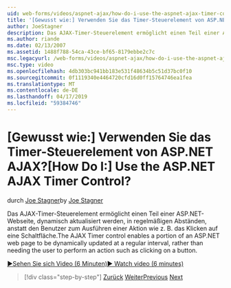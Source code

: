 ```yaml
---
uid: web-forms/videos/aspnet-ajax/how-do-i-use-the-aspnet-ajax-timer-control
title: '[Gewusst wie:] Verwenden Sie das Timer-Steuerelement von ASP.NET AJAX? | Microsoft-Dokumentation'
author: JoeStagner
description: Das AJAX-Timer-Steuerelement ermöglicht einen Teil einer ASP.NET-Webseite in regelmäßigen Abständen, dynamisch aktualisiert werden anstatt der Benutzers zur Ausführung einer ein...
ms.author: riande
ms.date: 02/13/2007
ms.assetid: 1488f788-54ca-43ce-bf65-8179ebbe2c7c
msc.legacyurl: /web-forms/videos/aspnet-ajax/how-do-i-use-the-aspnet-ajax-timer-control
msc.type: video
ms.openlocfilehash: 4db303bc941bb183e531f48634b5c51d37bc0f10
ms.sourcegitcommit: 0f1119340e4464720cfd16d0ff15764746ea1fea
ms.translationtype: MT
ms.contentlocale: de-DE
ms.lasthandoff: 04/17/2019
ms.locfileid: "59384746"
---
```

# <a name="how-do-i-use-the-aspnet-ajax-timer-control"></a><span data-ttu-id="546b9-104">[Gewusst wie:] Verwenden Sie das Timer-Steuerelement von ASP.NET AJAX?</span><span class="sxs-lookup"><span data-stu-id="546b9-104">[How Do I:] Use the ASP.NET AJAX Timer Control?</span></span>

<span data-ttu-id="546b9-105">durch [Joe Stagner](https://github.com/JoeStagner)</span><span class="sxs-lookup"><span data-stu-id="546b9-105">by [Joe Stagner](https://github.com/JoeStagner)</span></span>

<span data-ttu-id="546b9-106">Das AJAX-Timer-Steuerelement ermöglicht einen Teil einer ASP.NET-Webseite, dynamisch aktualisiert werden, in regelmäßigen Abständen, anstatt den Benutzer zum Ausführen einer Aktion wie z. B. das Klicken auf eine Schaltfläche.</span><span class="sxs-lookup"><span data-stu-id="546b9-106">The AJAX Timer control enables a portion of an ASP.NET web page to be dynamically updated at a regular interval, rather than needing the user to perform an action such as clicking on a button.</span></span>

[<span data-ttu-id="546b9-107">&#9654;Sehen Sie sich Video (6 Minuten)</span><span class="sxs-lookup"><span data-stu-id="546b9-107">&#9654; Watch video (6 minutes)</span></span>](https://channel9.msdn.com/Blogs/ASP-NET-Site-Videos/how-do-i-use-the-aspnet-ajax-timer-control)

> [!div class="step-by-step"]
> <span data-ttu-id="546b9-108">[Zurück](how-do-i-use-the-aspnet-ajax-roundedcorners-extender.md)
> [Weiter](how-do-i-implement-the-predictive-fetch-pattern-for-ajax.md)</span><span class="sxs-lookup"><span data-stu-id="546b9-108">[Previous](how-do-i-use-the-aspnet-ajax-roundedcorners-extender.md)
[Next](how-do-i-implement-the-predictive-fetch-pattern-for-ajax.md)</span></span>
